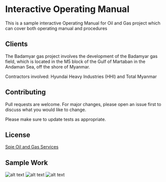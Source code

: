 # Interactive Operating Manual 

This is a sample interactive Operating Manual for Oil and Gas project which can cover both operating manual and procedures

## Clients

The Badamyar gas project involves the development of the Badamyar gas field, which is located in the M5 block of the Gulf of Martaban in the Andaman Sea, off the shore of Myanmar.

Contractors involved: Hyundai Heavy Industries (HHI) and Total Myanmar

## Contributing
Pull requests are welcome. For major changes, please open an issue first to discuss what you would like to change.

Please make sure to update tests as appropriate.

## License
[Spie Oil and Gas Services](https://www.spie.com/en/spie-oil-gas-services)

## Sample Work
![alt text](https://github.com/shahriar19921/Interactive-Operating-Manual/blob/af959db27c903e3c74c9c82f863094e0c15be238/image%20front/Front%20page_empty.png)
![alt text](https://dvqlxo2m2q99q.cloudfront.net/000_clients/907881/file/907881RQ9LcKiP.png)
![alt text](https://github.com/shahriar19921/Interactive-Operating-Manual/blob/master/pic/chapter%2019.1.1.2_10.png)
